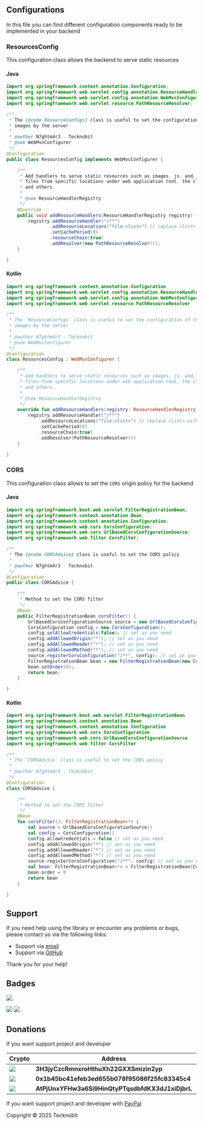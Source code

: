 ## Configurations

In this file you can find different configuration components ready to be implemented in your backend

### ResourcesConfig

This configuration class allows the backend to serve static resources

#### Java

```java
import org.springframework.context.annotation.Configuration;
import org.springframework.web.servlet.config.annotation.ResourceHandlerRegistry;
import org.springframework.web.servlet.config.annotation.WebMvcConfigurer;
import org.springframework.web.servlet.resource.PathResourceResolver;

/**
 * The {@code ResourceConfigs} class is useful to set the configuration of the resources to correctly serve the
 * images by the server
 *
 * @author N7ghtm4r3 - Tecknobit
 * @see WebMvcConfigurer
 */
@Configuration
public class ResourcesConfig implements WebMvcConfigurer {

    /**
     * Add handlers to serve static resources such as images, js, and, css
     * files from specific locations under web application root, the classpath,
     * and others.
     *
     * @see ResourceHandlerRegistry
     */
    @Override
    public void addResourceHandlers(ResourceHandlerRegistry registry) {
        registry.addResourceHandler("/**")
                .addResourceLocations("file:<list>") // replace <list> with the folders the backend will use
                .setCachePeriod(0)
                .resourceChain(true)
                .addResolver(new PathResourceResolver());
    }

}
```

#### Kotlin

```kotlin
import org.springframework.context.annotation.Configuration
import org.springframework.web.servlet.config.annotation.ResourceHandlerRegistry
import org.springframework.web.servlet.config.annotation.WebMvcConfigurer
import org.springframework.web.servlet.resource.PathResourceResolver

/**
 * The `ResourceConfigs` class is useful to set the configuration of the resources to correctly serve the
 * images by the server
 *
 * @author N7ghtm4r3 - Tecknobit
 * @see WebMvcConfigurer
 */
@Configuration
class ResourcesConfig : WebMvcConfigurer {

    /**
     * Add handlers to serve static resources such as images, js, and, css
     * files from specific locations under web application root, the classpath,
     * and others.
     *
     * @see ResourceHandlerRegistry
     */
    override fun addResourceHandlers(registry: ResourceHandlerRegistry) {
        registry.addResourceHandler("/**")
            .addResourceLocations("file:<list>") // replace <list> with the folders the backend will use
            .setCachePeriod(0)
            .resourceChain(true)
            .addResolver(PathResourceResolver())
    }

}
```

### CORS

This configuration class allows to set the `CORS` origin policy for the backend

#### Java

```java
import org.springframework.boot.web.servlet.FilterRegistrationBean;
import org.springframework.context.annotation.Bean;
import org.springframework.context.annotation.Configuration;
import org.springframework.web.cors.CorsConfiguration;
import org.springframework.web.cors.UrlBasedCorsConfigurationSource;
import org.springframework.web.filter.CorsFilter;

/**
 * The {@code CORSAdvice} class is useful to set the CORS policy
 *
 * @author N7ghtm4r3 - Tecknobit
 */
@Configuration
public class CORSAdvice {

    /**
     * Method to set the CORS filter 
     */
    @Bean
    public FilterRegistrationBean corsFilter() {
        UrlBasedCorsConfigurationSource source = new UrlBasedCorsConfigurationSource();
        CorsConfiguration config = new CorsConfiguration();
        config.setAllowCredentials(false); // set as you need
        config.addAllowedOrigin("*"); // set as you need
        config.addAllowedHeader("*"); // set as you need
        config.addAllowedMethod("*"); // set as you need
        source.registerCorsConfiguration("/**", config); // set as you need
        FilterRegistrationBean bean = new FilterRegistrationBean(new CorsFilter(source));
        bean.setOrder(0);
        return bean;
    }

}
```

#### Kotlin

```kotlin
import org.springframework.boot.web.servlet.FilterRegistrationBean
import org.springframework.context.annotation.Bean
import org.springframework.context.annotation.Configuration
import org.springframework.web.cors.CorsConfiguration
import org.springframework.web.cors.UrlBasedCorsConfigurationSource
import org.springframework.web.filter.CorsFilter

/**
 * The `CORSAdvice` class is useful to set the CORS policy
 *
 * @author N7ghtm4r3 - Tecknobit
 */
@Configuration
class CORSAdvice {

    /**
     * Method to set the CORS filter
     */
    @Bean
    fun corsFilter(): FilterRegistrationBean<*> {
        val source = UrlBasedCorsConfigurationSource()
        val config = CorsConfiguration()
        config.allowCredentials = false // set as you need
        config.addAllowedOrigin("*") // set as you need
        config.addAllowedHeader("*") // set as you need
        config.addAllowedMethod("*") // set as you need
        source.registerCorsConfiguration("/**", config) // set as you need
        val bean: FilterRegistrationBean<*> = FilterRegistrationBean(CorsFilter(source))
        bean.order = 0
        return bean
    }

}
```

## Support

If you need help using the library or encounter any problems or bugs, please contact us via the following links:

- Support via <a href="mailto:infotecknobitcompany@gmail.com">email</a>
- Support via <a href="https://github.com/N7ghtm4r3/Equinox/issues/new">GitHub</a>

Thank you for your help!

## Badges

[![](https://img.shields.io/badge/Google_Play-414141?style=for-the-badge&logo=google-play&logoColor=white)](https://play.google.com/store/apps/developer?id=Tecknobit)

[![](https://img.shields.io/badge/Spring_Boot-F2F4F9?style=for-the-badge&logo=spring-boot)](https://spring.io/projects/spring-boot) [![](https://img.shields.io/badge/Java-ED8B00?style=for-the-badge&logo=java&logoColor=white)](https://www.oracle.com/java/)


## Donations

If you want support project and developer

| Crypto                                                                                              | Address                                          | Network  |
|-----------------------------------------------------------------------------------------------------|--------------------------------------------------|----------|
| ![](https://img.shields.io/badge/Bitcoin-000000?style=for-the-badge&logo=bitcoin&logoColor=white)   | **3H3jyCzcRmnxroHthuXh22GXXSmizin2yp**           | Bitcoin  |
| ![](https://img.shields.io/badge/Ethereum-3C3C3D?style=for-the-badge&logo=Ethereum&logoColor=white) | **0x1b45bc41efeb3ed655b078f95086f25fc83345c4**   | Ethereum |
| ![](https://img.shields.io/badge/Solana-000?style=for-the-badge&logo=Solana&logoColor=9945FF)       | **AtPjUnxYFHw3a6Si9HinQtyPTqsdbfdKX3dJ1xiDjbrL** | Solana   |

If you want support project and developer
with <a href="https://www.paypal.com/donate/?hosted_button_id=5QMN5UQH7LDT4">PayPal</a>

Copyright © 2025 Tecknobit
